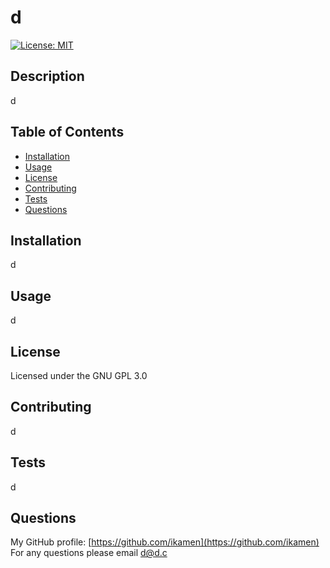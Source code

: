 # d
    
[![License: MIT](https://img.shields.io/badge/License-MIT-yellow.svg)](https://opensource.org/licenses/MIT)
    
## Description
d
  
## Table of Contents
- [Installation](#installation)
- [Usage](#usage)
- [License](#license)
- [Contributing](#contributing)
- [Tests](#tests)
- [Questions](#questions)

## Installation
d

## Usage
d

## License
Licensed under the GNU GPL 3.0
  
## Contributing
d
  
## Tests
d
  
## Questions
My GitHub profile: [https://github.com/ikamen](https://github.com/ikamen)    
For any questions please email [d@d.c](mailto:d@d.c)
